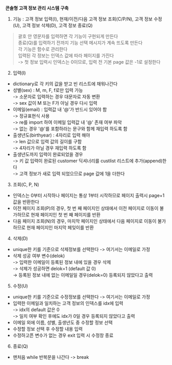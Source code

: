 **콘솔형 고객 정보 관리 시스템 구축**

1. 기능 : 고객 정보 입력(I), 현재/이전/다음 고객 정보 조회(C/P/N), 고객 정보 수정(U), 고객 정보 삭제(D), 고객 정보 종료(Q)
> 괄호 안 영문자를 입력하면 각 기능이 구현되게 만든다  
> 종료(Q)를 입력하기 전까지 기능 선택 메시지가 계속 뜨도록 만든다  
> 각 기능은 함수로 관리한다  
> 입력된 각 정보는 인덱스 값에 따라 페이지를 가진다  
   -> 첫 정보 입력시 인덱스는 0이므로, 입력 전 기본 page 값은 -1로 설정한다

2. 입력(I)
- dictionary로 각 키의 값을 받고 빈 리스트에 채워나간다
- 성별(sex) : M, m, F, f로만 입력 가능  
                -> 소문자로 입력하는 경우 대문자로 자동 변환  
                -> sex 값이 M 또는 F가 아닐 경우 다시 입력  
- 이메일(email) : 입력값 내 '@'가 반드시 있어야 함  
                    -> 정규표현식 사용  
                    -> re를 import 하여 이메일 입력값 내 '@' 존재 여부 파악  
                    -> 없는 경우 '@'를 포함하라는 문구와 함께 재입력 하도록 함
- 출생년도(birthyear) : 4자리로 입력 해야  
                          -> len 값으로 입력 값의 길이를 구함  
                          -> 4자리가 아닐 경우 재입력 하도록 함
- 출생년도까지 입력이 완료되었을 경우  
     -> 키 값 입력이 완료된 customer 딕셔너리를 custlist 리스트에 추가(append)한다  
     -> 고객 정보가 새로 입력 되었으므로 page 값에 1을 더한다
  
3. 조회(C, P, N)
- 인덱스는 0부터 시작하나 페이지는 통상 1부터 시작하므로 페이지 출력시 page+1 값을 반환한다
- 이전 페이지 조회(P)의 경우, 첫 번 째 페이지인 상태에서 이전 페이지로 이동이 불가하므로 현재 페이지인 첫 번 째 페이지를 반환
- 다음 페이지 조회(N)의 경우, 마지막 페이지인 상태에서 다음 페이지로 이동이 불가하므로 현재 페이지인 마지막 페잊이를 반환
                
4. 삭제(D)
- unique한 키를 기준으로 삭제정보를 선택한다 -> 여기서는 이메일로 가정
- 삭제 성공 여부 변수(delok)  
   -> 입력한 이메일이 등록된 정보 내에 있을 경우 삭제  
   -> 삭제가 성공하면 delok=1 (default 값 0)  
   -> 등록된 정보 내에 없는 이메일일 경우(delok=0) 등록되지 않았다고 출력 
   
5. 수정(U)
- unique한 키를 기준으로 수정정보를 선택한다 -> 여기서는 이메일로 가정
- 입력한 이메일과 일치하는 고객 정보의 인덱스를 idx에 입력  
   -> idx의 default 값은 0  
   -> 일치 여부 확인 후에도 idx가 0일 경우 등록되지 않았다고 출력
- 이메일 외에 이름, 성별, 출생년도 중 수정할 정보 선택
- 수정할 정보 선택 후 수정할 내용 입력
- 수정하고픈 변수가 없는 경우 exit 입력 시 수정창 종료

6. 종료(Q)
- 맨처음 while 반복문을 나간다 -> break
 










